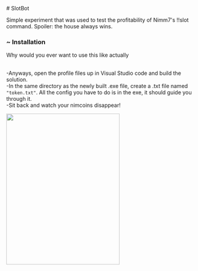 <im still learning html cut me a damn break>
# SlotBot

Simple experiment that was used to test the profitability of Nimm7's !!slot command. Spoiler: the house always wins.
<html>
<h3> ~ Installation </h3>
Why would you ever want to use this like actually<br><br>

-Anyways, open the profile files up in Visual Studio code and build the solution. <br>
-In the same directory as the newly built .exe file, create a .txt file named <code>"token.txt"</code>. All the config you have to do is in the exe, it should guide you through it.<br>
-Sit back and watch your nimcoins disappear!
</html>


<img src="https://cdn.discordapp.com/attachments/832360177578934362/1079961580919341107/IMG_1256.jpg" height="400" width="300"></img>
